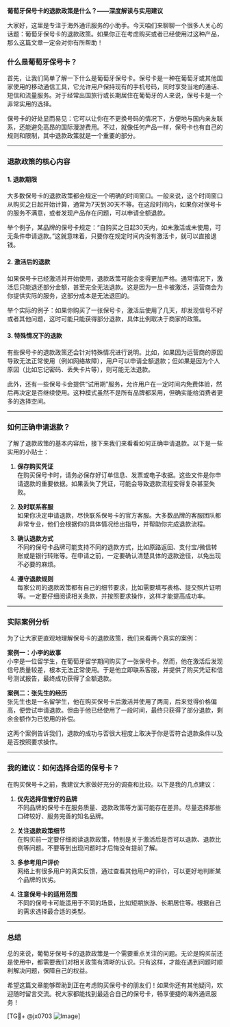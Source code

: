 **葡萄牙保号卡的退款政策是什么？——深度解读与实用建议**

大家好，这里是专注于海外通讯服务的小助手。今天咱们来聊聊一个很多人关心的话题：葡萄牙保号卡的退款政策。如果你正在考虑购买或者已经使用过这种产品，那么这篇文章一定会对你有所帮助！

### 什么是葡萄牙保号卡？

首先，让我们简单了解一下什么是葡萄牙保号卡。保号卡是一种在葡萄牙或其他国家使用的移动通信工具，它允许用户保持现有的手机号码，同时享受当地的通话、短信和流量服务。对于经常出国旅行或长期居住在葡萄牙的人来说，保号卡是一个非常实用的选择。

保号卡的好处显而易见：它可以让你在不更换号码的情况下，方便地与国内亲友联系，还能避免高昂的国际漫游费用。不过，就像任何产品一样，保号卡也有自己的规则和限制，其中退款政策就是一个重要的部分。

---

### 退款政策的核心内容

#### 1. **退款期限**
大多数保号卡的退款政策都会规定一个明确的时间窗口。一般来说，这个时间窗口从购买之日起开始计算，通常为7天到30天不等。在这段时间内，如果你对保号卡的服务不满意，或者发现产品存在问题，可以申请全额退款。

举个例子，某品牌的保号卡规定：“自购买之日起30天内，如未激活或未使用，可无条件申请退款。”这就意味着，只要你在规定时间内没有激活卡，就可以直接退钱。

#### 2. **激活后的退款**
如果保号卡已经激活并开始使用，退款政策可能会变得更加严格。通常情况下，激活后只能退还部分金额，甚至完全无法退款。这是因为一旦卡被激活，运营商会为你提供实际的服务，这部分成本是无法退回的。

举个实际的例子：如果你购买了一张保号卡，激活后使用了几天，却发现信号不好或者其他问题，这时可能只能获得部分退款，具体比例取决于商家的政策。

#### 3. **特殊情况下的退款**
有些保号卡的退款政策还会针对特殊情况进行说明。比如，如果因为运营商的原因导致无法正常使用（例如网络故障），用户可以申请全额退款；但如果是因为个人原因（比如忘记密码、丢失卡片等），则可能无法退款。

此外，还有一些保号卡会提供“试用期”服务，允许用户在一定时间内免费体验，然后再决定是否继续使用。这种模式虽然不是所有品牌都采用，但确实能给消费者更多的选择空间。

---

### 如何正确申请退款？

了解了退款政策的基本内容后，接下来我们来看看如何正确申请退款。以下是一些实用的小贴士：

1. **保存购买凭证**  
   在购买保号卡时，请务必保存好订单信息、发票或电子收据。这些文件是你申请退款的重要依据。如果丢失了凭证，可能会导致退款流程变得复杂甚至失败。

2. **及时联系客服**  
   如果你决定申请退款，尽快联系保号卡的官方客服。大多数品牌的客服团队都非常专业，他们会根据你的具体情况给出指导，并帮助你完成退款流程。

3. **确认退款方式**  
   不同的保号卡品牌可能支持不同的退款方式，比如原路返回、支付宝/微信转账或是银行转账等。在申请之前，一定要确认清楚具体的退款途径，以免出现不必要的麻烦。

4. **遵守退款规则**  
   每家公司的退款政策都有自己的细节要求，比如需要填写表格、提交照片证明等。一定要仔细阅读相关条款，并按照要求操作，这样才能提高成功率。

---

### 实际案例分析

为了让大家更直观地理解保号卡的退款政策，我们来看两个真实的案例：

**案例一：小李的故事**  
小李是一位留学生，在葡萄牙留学期间购买了一张保号卡。然而，他在激活后发现信号质量较差，根本无法正常使用。于是他立即联系客服，并提供了购买凭证和信号测试报告，最终成功获得了全额退款。

**案例二：张先生的经历**  
张先生也是一名留学生，他在购买保号卡后激活并使用了两周，后来觉得价格偏高，便尝试申请退款。但由于他已经使用了一段时间，最终只获得了部分退款，剩余金额作为已使用的补偿。

这两个案例告诉我们，退款的成功与否很大程度上取决于你是否符合退款条件以及是否按照要求操作。

---

### 我的建议：如何选择合适的保号卡？

在购买保号卡之前，我建议大家做好充分的调查和比较。以下是我的几点建议：

1. **优先选择信誉好的品牌**  
   不同品牌的保号卡在服务质量、退款政策等方面可能存在差异。尽量选择那些口碑较好、服务完善的知名品牌。

2. **关注退款政策细节**  
   在购买前一定要仔细阅读退款政策，特别是关于激活后是否可以退款、退款比例等问题。不要等到出现问题时才后悔没有提前了解。

3. **多参考用户评价**  
   网络上有很多用户的真实反馈，通过查看其他用户的评价，可以更好地判断某个品牌的优劣。

4. **注意保号卡的适用范围**  
   不同的保号卡可能适用于不同的场景，比如短期旅游、长期居住等。根据自己的需求选择最合适的类型。

---

### 总结

总的来说，葡萄牙保号卡的退款政策是一个需要重点关注的问题。无论是购买前还是使用中，都需要我们对相关政策有清晰的认识。只有这样，才能在遇到问题时顺利解决问题，保障自己的权益。

希望这篇文章能够帮助到正在考虑购买保号卡的朋友们！如果你还有其他疑问，欢迎随时留言交流。祝大家都能找到最适合自己的保号卡，畅享便捷的海外通讯服务！

[TG💪+ @jx0703 ![Image](https://github.com/user-attachments/assets/dbca1d08-cadb-493c-b0ec-ad6f7a83f270)]